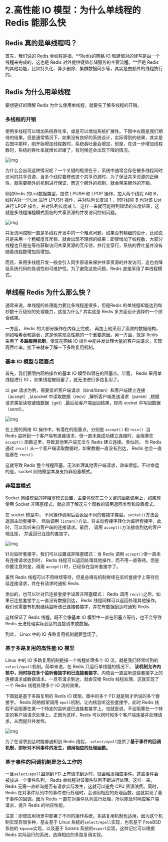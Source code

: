 # 2.高性能 IO 模型：为什么单线程的 Redis 能那么快

## Redis 真的是单线程吗？

首先，我们说的 Redis 单线程是指，**Redis的网络 IO 和键值对的读写是由一个线程来完成的，这也是 Redis 对外提供键值存储服务的主要流程。**但是 Redis 的其他功能，比如持久化、异步删除、集群数据同步等，其实是由额外的线程执行的。

## Redis 为什么用单线程

要想更好的理解 Redis 为什么使用单线程，就要先了解多线程的开销。

### 多线程的开销

使用多线程可以增加系统吞吐率，或是可以增加系统扩展性。下图中左图是我们期待的结果。但是通常情况下，如果没有良好的系统设计，实际得到的结果，其实是右图中那样，刚开始增加线程数时，系统吞吐量会增加，但是，在进一步增加线程数时，系统的吞吐率就增长迟缓了，有时候还会出现下降的情况。

![img](https://yunqing-img.oss-cn-beijing.aliyuncs.com/hexo/article/202102/cbd394e62219cc5a6d9ae64035e51733.jpg)



为什么会出现这种情况呢？一个关键的瓶颈在于，系统中通常会存在被多线程同时访问的共享资源，当多个线程要修改这个共享资源时，为了保证共享资源的正确性，就需要额外的机制进行保证，而这个额外的机制，就会带来额外的开销。

例如Redis 的List数据类型，提供 LPUSH 和 LPOP 操作，加入两个线程 A和 B，线程A对一个List 进行 LPUSH 操作，并对队列长度加 1 ，同时线程 B 也对该 List 进行 LPOP 操作，并对队列长度减 1， 这样一来就可能得到错误的长度结果，这就是多线程编程模式面临的共享资源的并发访问控制问题。

![img](https://yunqing-img.oss-cn-beijing.aliyuncs.com/hexo/article/202102/303255dcce6d0837bf7e2440df0f8e08.jpg)



并发访问控制一直是多线程开发中的一个难点问题，如果没有精细的设计，比如说只是采用一个粗细度互斥锁，就会出现不理想的结果：即使增加了线程数，大部分线程也只是在等待获取访问共享资源的互斥锁，并行变穿行，系统的吞吐量并没有随着线程数增加而增加。

而且，采用多线程开发一般会引入同步原语来保护共享资源的并发访问，这也会降低系统代码的易调性和可维护性。为了避免这些问题，Redis 直接采用了单线程模式。



## 单线程 Redis 为什么那么快？

通常来说，单线程的处理能力要比多线程差很多，但是Redis 的单线程却能达到每秒数十万级别的处理能力，这是为什么? 其实这是 Redis 多方面设计选择的一个综合结果。

一方面， Redis 的大部分操作在内存上完成， 再加上他采用了高效的数据结构，例如哈希表和跳表，这是他实现高性能的一个重要原因。另一方面，就是 Redis 采用了 **多路服用机制**，使其在网络 IO 操作中能并发处理大量的客户端请求，实现高吞吐率。接下来就来了解一下多路复用机制。

### 基本 IO 模型与阻塞点

首先，我们要明白网络操作的基本 IO 模型和潜在的阻塞点。毕竟， Redis 采用单线程进行 IO ，如果线程被阻塞了，就无法进行多路复用了。

以 get 请求为例，需要监听客户端请求（bind/listen）和客户端建立连接（accept）,从socket 中读取数据（recv）,解析客户端发送请求（parse）,根据请求类型读取键值数据（get）,最后给客户端返回结果，即向 socket 中写回数据（send）。

![img](https://yunqing-img.oss-cn-beijing.aliyuncs.com/hexo/article/202102/e18499ab244e4428a0e60b4da6575bc9.jpg)

在上图的网络 IO 操作中，有潜在的阻塞点，分别是 `accept()` 和 `recv()` .当 Redis 监听到一个客户端有连接请求，但一直未能成功建立连接时，会阻塞在 `accept()` 函数这里，导致其他客户端无法与 Redis 建立连接。类似的， 当 Redis 通过 `recv()` 从一个客户端读取数据时，如果数据一直没有到达， Redis 也会一直阻塞在 `recv()`.

这就导致 Redis 整个线程阻塞，无法处理其他客户端请求，效率很低。不过幸运的是，socket 网络模型本身支持非阻塞模式。

### 非阻塞模式

Socket 网络模型的非阻塞模式设置，主要体现在三个关键的函数调用上，如果想使用 Socket 非阻塞模式，就必须了解这三个函数的调用返回类型和设置模式。

在 socket 模型中， 不同操作调用后会返回不同的套接字类型。`socket()`方法会返回主动套接字， 然后调用 `listen()`方法，将主动套接字转化为监听套接字，此时，可以监听来自客户端的连接请求。最后， 调用 `accept()`方法接收到达的客户端连接， 并返回已连接的套接字。

![img](https://yunqing-img.oss-cn-beijing.aliyuncs.com/hexo/article/202102/1ccc62ab3eb2a63c4965027b4248f34a.jpg)

针对监听套接字，我们可以设置成非阻塞模式：当 Redis 调用 `accept()`但一直未有连接请求达到时， Redis 线程可以返回处理其他操作，而不用一直等待。但是你要注意的是，调用 `accept()`时，已经存在监听套接字了。

虽然 Redis 线程可以不用继续等待，但是总得有机制继续在监听套接字上等待后续连接请求，并在有请求时通知 Redis

类似的，也可以针对已连接套接字设置非阻塞模式： Redis 调用 `recv()`之后，如果已连接套接字上一直没有数据到达， Redis 线程同样可以返回处理其他操作。我们也需要有机制继续监听该已连接套接字，并在有数据到达时通知 Redis.

这样保证了 Redis 线程，既不会像基本 IO 模型中一直在阻塞点等待，也不会导致 Redis 无法处理实际到达的连接请求或数据。

到此， Linux 中的 IO 多路复用机制就要登场了。

### 基于多路复用的高性能 IO 模型

Linux 中的 IO 多路复用机制是指一个线程处理多个 IO 流，就是我们经常听到的 `select/epoll`机制。简单来说，在 Redis 只运行单线程的情况下， **该机制允许内核中，同时存在多个监听套接字和已连接套接字**。内核会一直监听这些套接字上的连接请求或数据请求。一旦有请求到达，就会交给 Redis 线程处理，这就实现了一个 Redis 线程处理多个 IO 流的效果。

下图就是基于多路复用的 Redis IO 模型。图中的多个 FD 就是刚才所说的多个套接字。 Redis 网络框架调用 `epoll`机制，让内核监听这些套接字，此时 Redis 线程不会阻塞在某一个特定的监听或已连接套接字上，也就是说，不会阻塞在一个特定的客户端请求处理上。正因为这样，Redis 可以同时和多个客户端连接并处理请求，从而提升并发性。

![img](https://yunqing-img.oss-cn-beijing.aliyuncs.com/hexo/article/202102/00ff790d4f6225aaeeebba34a71d8bea.jpg)



为了在请求到达时能够通知到 Redis 线程， `select/epoll`提供了**基于事件的回调机制，即针对不同事件的发生，调用相应的处理函数。**

### 基于事件的回调机制是怎么工作的

一旦`select/epoll`监测到 FD 上有请求到达时，就会触发相应事件。这些事件会被放进一个事件队列， Redis 单线程对该事件队列不断进行处理。这样一来， Redis 无需一直轮询是否有请求实际发生，这就可以避免 CPU 资源浪费。同时， Redis 在对事件队列中的事件进行处理时，会调用相应的处理函数，这就实现了基于事件的回调。因为 Redis 一直在对事件队列进行处理，所以能及时响应客户端请求，提升 Redis 的响应性能。

注意：即使应用场景中部署了不同的操作系统，多路复用机制也适用，因为这个机制实现有很多种，基友基于 Linux 系统的`select/epoll`实现，也有基于 FreeBSD 系统的 `kqueue`实现，以及基于 Solaris 系统的`evport`实现，这样记忆可以根据 Redis 实际运行的系统，选择相应的多路复用实现。